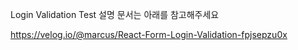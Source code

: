 Login Validation Test 설명 문서는 아래를 참고해주세요

https://velog.io/@marcus/React-Form-Login-Validation-fpjsepzu0x
